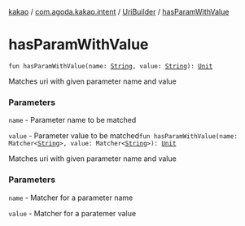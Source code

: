 [kakao](../../index.md) / [com.agoda.kakao.intent](../index.md) / [UriBuilder](index.md) / [hasParamWithValue](./has-param-with-value.md)

# hasParamWithValue

`fun hasParamWithValue(name: `[`String`](https://kotlinlang.org/api/latest/jvm/stdlib/kotlin/-string/index.html)`, value: `[`String`](https://kotlinlang.org/api/latest/jvm/stdlib/kotlin/-string/index.html)`): `[`Unit`](https://kotlinlang.org/api/latest/jvm/stdlib/kotlin/-unit/index.html)

Matches uri with given parameter name and value

### Parameters

`name` - Parameter name to be matched

`value` - Parameter value to be matched`fun hasParamWithValue(name: Matcher<`[`String`](https://kotlinlang.org/api/latest/jvm/stdlib/kotlin/-string/index.html)`>, value: Matcher<`[`String`](https://kotlinlang.org/api/latest/jvm/stdlib/kotlin/-string/index.html)`>): `[`Unit`](https://kotlinlang.org/api/latest/jvm/stdlib/kotlin/-unit/index.html)

Matches uri with given parameter name and value

### Parameters

`name` - Matcher for a parameter name

`value` - Matcher for a paratemer value